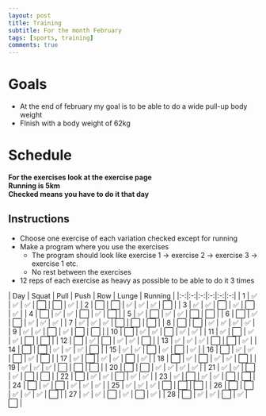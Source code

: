 ```yaml
---
layout: post
title: Training
subtitle: For the month February
tags: [sports, training]
comments: true
---
```


# Goals
* At the end of february my goal is to be able to do a wide pull-up body weight
* FInish with a body weight of 62kg

# Schedule
**For the exercises look at the exercise page**  
**Running is 5km**  
**Checked means you have to do it that day**

## Instructions
* Choose one exercise of each variation checked except for running
* Make a program where you use the exercises
  * The program should look like exercise 1 -> exercise 2 -> exercise 3 -> exercise 1 etc.
  * No rest between the exercises
* 12 reps of each exercise as heavy as possible to be able to do it 3 times

| Day | Squat | Pull | Push | Row | Lunge | Running |
|:-:|:-:|:-:|:-:|:-:|:-:|
| 1 | ✅ | ✅ | ✅ | ⬜️ | ⬜️ | ✅ |
| 2 | ⬜️ | ⬜️ | ✅ | ✅ | ✅ | ⬜️ |
| 3 | ✅ | ✅ | ⬜️ | ✅ | ⬜️ | ✅ |
| 4 | ⬜️ | ✅ | ✅ | ⬜️ | ✅ | ⬜️ |
| 5 | ✅ | ⬜️ | ✅ | ✅ | ⬜️ | ⬜️ |
| 6 | ⬜️ | ✅ | ⬜️ | ✅ | ✅ | ✅ |
| 7 | ✅ | ✅ | ✅ | ⬜️ | ⬜️ | ⬜️ |
| 8 | ⬜️ | ⬜️ | ✅ | ✅ | ✅ | ✅ |
| 9 | ✅ | ✅ | ⬜️ | ✅ | ⬜️ | ⬜️ |
| 10 | ⬜️ | ✅ | ✅ | ⬜️ | ✅ | ✅ |
| 11 | ✅ | ⬜️ | ✅ | ✅ | ⬜️ | ⬜️ |
| 12 | ⬜️ | ✅ | ⬜️ | ✅ | ✅ | ⬜️ |
| 13 | ✅ | ✅ | ✅ | ⬜️ | ⬜️ | ✅ |
| 14 | ⬜️ | ⬜️ | ✅ | ✅ | ✅ | ⬜️ |
| 15 | ✅ | ✅ | ⬜️ | ✅ | ⬜️ | ✅ |
| 16 | ⬜️ | ✅ | ✅ | ⬜️ | ✅ | ⬜️ |
| 17 | ✅ | ⬜️ | ✅ | ✅ | ⬜️ | ✅ |
| 18 | ⬜️ | ✅ | ⬜️ | ✅ | ✅ | ⬜️ |
| 19 | ✅ | ✅ | ✅ | ⬜️ | ⬜️ | ⬜️ |
| 20 | ⬜️ | ⬜️ | ✅ | ✅ | ✅ | ✅ |
| 21 | ✅ | ✅ | ⬜️ | ✅ | ⬜️ | ⬜️ |
| 22 | ⬜️ | ✅ | ✅ | ⬜️ | ✅ | ✅ |
| 23 | ✅ | ⬜️ | ✅ | ✅ | ⬜️ | ⬜️ |
| 24 | ⬜️ | ✅ | ⬜️ | ✅ | ✅ | ✅ |
| 25 | ✅ | ✅ | ✅ | ⬜️ | ⬜️ | ⬜️ |
| 26 | ⬜️ | ⬜️ | ✅ | ✅ | ✅ | ⬜️ |
| 27 | ✅ | ✅ | ⬜️ | ✅ | ⬜️ | ✅ |
| 28 | ⬜️ | ✅ | ✅ | ⬜️ | ✅ | ⬜️ |
